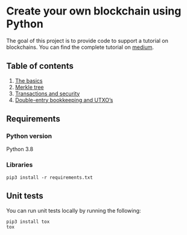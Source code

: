 # Create your own blockchain using Python
The goal of this project is to provide code to support a tutorial on blockchains. You can find the complete tutorial on 
[medium](https://medium.com).

## Table of contents
1. [The basics](https://medium.com/coinmonks/create-your-own-blockchain-using-python-d1250733ce5e)
2. [Merkle tree](https://gruyaume.medium.com/create-your-own-blockchain-using-python-merkle-tree-pt-2-f84478a30690)
3. [Transactions and security](https://gruyaume.medium.com/create-your-own-blockchain-using-python-transactions-and-security-pt-3-407e75d71acf)
4. [Double-entry bookkeeping and UTXO’s](https://gruyaume.medium.com/create-your-own-blockchain-using-python-double-entry-bookkeeping-and-transaction-fees-pt-4-1e399a9cc092)

## Requirements

### Python version
Python 3.8

### Libraries
`pip3 install -r requirements.txt`

## Unit tests
You can run unit tests locally by running the following:
```bash
pip3 install tox
tox
```
